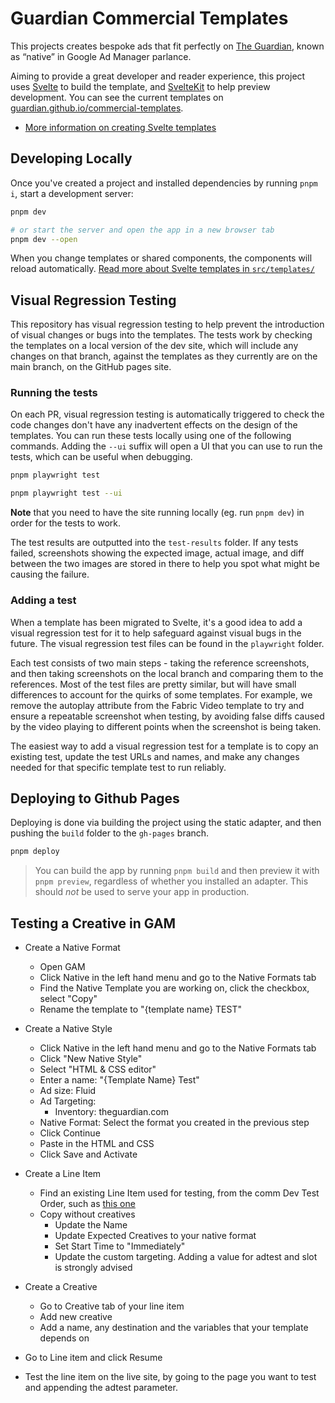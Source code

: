 # Guardian Commercial Templates

This projects creates bespoke ads that fit perfectly on [The Guardian][],
known as “native” in Google Ad Manager parlance.

[the guardian]: https://theguardian.com/

Aiming to provide a great developer and reader experience, this project uses
[Svelte][] to build the template, and [SvelteKit][] to help preview development.
You can see the current templates on [guardian.github.io/commercial-templates](https://guardian.github.io/commercial-templates/).

[svelte]: https://svelte.dev/
[sveltekit]: https://kit.svelte.dev/

- [More information on creating Svelte templates](/docs/svelte-template-authoring.md)

## Developing Locally

Once you've created a project and installed dependencies by running `pnpm i`,
start a development server:

```bash
pnpm dev

# or start the server and open the app in a new browser tab
pnpm dev --open
```

When you change templates or shared components, the components will
reload automatically. [Read more about Svelte templates in `src/templates/`][t]

[t]: docs/svelte-template-authoring.md

## Visual Regression Testing

This repository has visual regression testing to help prevent the introduction of visual changes or bugs into the templates. The tests work by checking the templates on a local version of the dev site, which will include any changes on that branch, against the templates as they currently are on the main branch, on the GitHub pages site.

### Running the tests

On each PR, visual regression testing is automatically triggered to check the code changes don't have any inadvertent effects on the design of the templates. You can run these tests locally using one of the following commands. Adding the `--ui` suffix will open a UI that you can use to run the tests, which can be useful when debugging.

```bash
pnpm playwright test

pnpm playwright test --ui
```

**Note** that you need to have the site running locally (eg. run `pnpm dev`) in order for the tests to work.

The test results are outputted into the `test-results` folder. If any tests failed, screenshots showing the expected image, actual image, and diff between the two images are stored in there to help you spot what might be causing the failure.

### Adding a test

When a template has been migrated to Svelte, it's a good idea to add a visual regression test for it to help safeguard against visual bugs in the future. The visual regression test files can be found in the `playwright` folder.

Each test consists of two main steps - taking the reference screenshots, and then taking screenshots on the local branch and comparing them to the references. Most of the test files are pretty similar, but will have small differences to account for the quirks of some templates. For example, we remove the autoplay attribute from the Fabric Video template to try and ensure a repeatable screenshot when testing, by avoiding false diffs caused by the video playing to different points when the screenshot is being taken.

The easiest way to add a visual regression test for a template is to copy an existing test, update the test URLs and names, and make any changes needed for that specific template test to run reliably.

## Deploying to Github Pages

Deploying is done via building the project using the static adapter, and then
pushing the `build` folder to the `gh-pages` branch.

```bash
pnpm deploy
```

> You can build the app by running `pnpm build` and then preview it with `pnpm preview`,
> regardless of whether you installed an adapter.
> This should _not_ be used to serve your app in production.

## Testing a Creative in GAM

- Create a Native Format
  - Open GAM
  - Click Native in the left hand menu and go to the Native Formats tab
  - Find the Native Template you are working on, click the checkbox, select "Copy"
  - Rename the template to "{template name} TEST"

- Create a Native Style
  - Click Native in the left hand menu and go to the Native Formats tab
  - Click "New Native Style"
  - Select "HTML & CSS editor"
  - Enter a name: "{Template Name} Test"
  - Ad size: Fluid
  - Ad Targeting:
    - Inventory: theguardian.com
  - Native Format: Select the format you created in the previous step
  - Click Continue
  - Paste in the HTML and CSS
  - Click Save and Activate

- Create a Line Item
  - Find an existing Line Item used for testing, from the comm Dev Test Order, such as [this one](https://admanager.google.com/59666047#delivery/line_item/detail/line_item_id=6492048457)
  - Copy without creatives
    - Update the Name
    - Update Expected Creatives to your native format
    - Set Start Time to "Immediately"
    - Update the custom targeting. Adding a value for adtest and slot is strongly advised

- Create a Creative
  - Go to Creative tab of your line item
  - Add new creative
  - Add a name, any destination and the variables that your template depends on

- Go to Line item and click Resume

- Test the line item on the live site, by going to the page you want to test and appending the adtest parameter.
